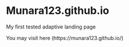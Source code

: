 # Munara123.github.io



<p>My first tested adaptive landing page</p>
<p>You may visit here (https://munara123.github.io/)</p>
